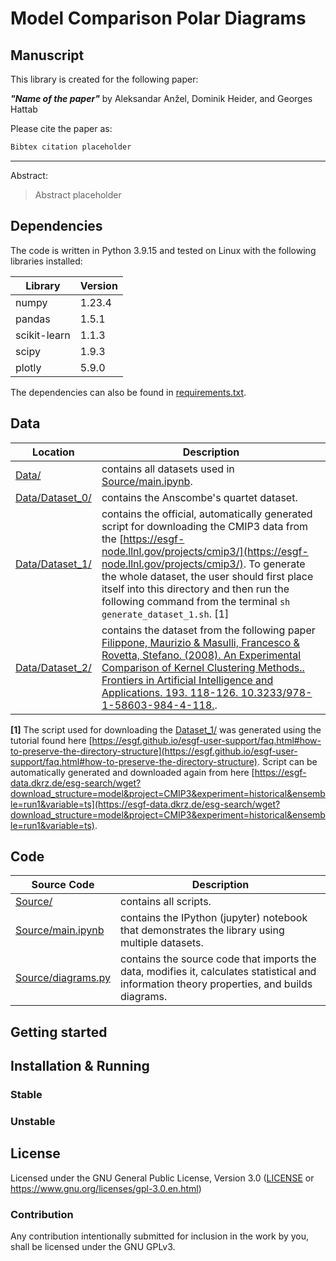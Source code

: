 # Model Comparison Polar Diagrams

## Manuscript

This library is created for the following paper:

***"Name of the paper"*** by Aleksandar Anžel, Dominik Heider, and Georges Hattab

Please cite the paper as:
```latex
Bibtex citation placeholder
```

---
Abstract:

> Abstract placeholder


## Dependencies

The code is written in Python 3.9.15 and tested on Linux with the following libraries installed:

|Library|Version|
|---|---|
|numpy|1.23.4|
|pandas|1.5.1|
|scikit-learn|1.1.3|
|scipy|1.9.3|
|plotly|5.9.0|

The dependencies can also be found in [requirements.txt](requirements.txt).

## Data
|Location|Description|
|---|---|
|[Data/](./Data/)|contains all datasets used in [Source/main.ipynb](./Source/main.ipynb).
|[Data/Dataset_0/](./Data/Dataset_0/)|contains the Anscombe's quartet dataset.
|[Data/Dataset_1/](./Data/Dataset_1/)|contains the official, automatically generated script for downloading the CMIP3 data from the [https://esgf-node.llnl.gov/projects/cmip3/](https://esgf-node.llnl.gov/projects/cmip3/). To generate the whole dataset, the user should first place itself into this directory and then run the following command from the terminal `sh generate_dataset_1.sh`. [1]
|[Data/Dataset_2/](./Data/Dataset_2/)|contains the dataset from the following paper [Filippone, Maurizio & Masulli, Francesco & Rovetta, Stefano. (2008). An Experimental Comparison of Kernel Clustering Methods.. Frontiers in Artificial Intelligence and Applications. 193. 118-126. 10.3233/978-1-58603-984-4-118.](https://www.researchgate.net/publication/220956693_An_Experimental_Comparison_of_Kernel_Clustering_Methods).


**[1]** The script used for downloading the [Dataset_1/](./Data/Dataset_1/) was generated using the tutorial found here [https://esgf.github.io/esgf-user-support/faq.html#how-to-preserve-the-directory-structure](https://esgf.github.io/esgf-user-support/faq.html#how-to-preserve-the-directory-structure).
Script can be automatically generated and downloaded again from here [https://esgf-data.dkrz.de/esg-search/wget?download_structure=model&project=CMIP3&experiment=historical&ensemble=run1&variable=ts](https://esgf-data.dkrz.de/esg-search/wget?download_structure=model&project=CMIP3&experiment=historical&ensemble=run1&variable=ts).

## Code
|Source Code|Description|
|---|---|
|[Source/](./Source/)|contains all scripts.
|[Source/main.ipynb](./Source/main.ipynb)|contains the IPython (jupyter) notebook that demonstrates the library using multiple datasets.
|[Source/diagrams.py](./Source/diagrams.py)|contains the source code that imports the data, modifies it, calculates statistical and information theory properties, and builds diagrams.

## Getting started


## Installation & Running
### Stable

### Unstable

## License

Licensed under the GNU General Public License, Version 3.0 ([LICENSE](./LICENSE) or https://www.gnu.org/licenses/gpl-3.0.en.html)

### Contribution

Any contribution intentionally submitted for inclusion in the work by you, shall be licensed under the GNU GPLv3.
